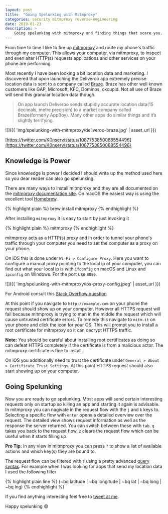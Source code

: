 ```yaml
---
layout: post
title:  "Going Spelunking with Mitmproxy"
categories: security mitmproxy reverse-engineering
date: 2019-01-23
description: >
    Going spelunking with mitmproxy and finding things that scare you.
---
```


From time to time I like to fire up [mitmproxy](https://mitmproxy.org/) and route my phone's traffic through my computer. This allows your computer, via mitmproxy, to inspect and even alter HTTP(s) requests applications and other services on your phone are performing.

Most recently I have been looking a bit location data and marketing. I discovered that upon launching the Deliveroo app extremely precise location data is sent to a company called [Braze](https://www.braze.com/). Braze has other well known customers like GAP, Microsoft, KFC, Dominos, okcupid. Not all use of Braze will send this granular location data though.

> On app launch Deliveroo sends stupidly accurate location data(15 decimals, metre precision) to a market company called Braze(formerly AppBoy). Many other apps do similar things and it’s slightly terrifying.


![]({{ 'img/spelunking-with-mitmproxy/deliveroo-braze.jpg' | asset_url }})

[https://twitter.com/K0nserv/status/1087753850088554496](https://twitter.com/K0nserv/status/1087753850088554496)

## Knowledge is Power

Since knowledge is power I decided I should write up the method used here so you dear reader can also go spelunking.

There are many ways to install mitmproxy and they are all documented on the [mitmproxy documentation site](https://docs.mitmproxy.org/stable/overview-installation/). On macOS the easiest way is using the excellent tool [Homebrew](https://brew.sh/).

{% highlight plain %}
brew install mitmproxy
{% endhighlight %}

After installing `mitmproxy` it is easy to start by just invoking it

{% highlight plain %}
mitmproxy
{% endhighlight %}

mitmproxy acts as a HTTP(s) proxy and in order to tunnel your phone's traffic through your computer you need to set the computer as a proxy on your phone.

On iOS this is done under `Wi-Fi > Configure Proxy`. Here you want to configure a manual proxy pointing to the local ip of your computer, you can find out what your local ip is with `ifconfig` on macOS and Linux and `ipconfig` on Windows. For the port use `8080`.


![]({{ 'img/spelunking-with-mitmproxy/ios-proxy-config.jpeg' | asset_url }})

For Android consult this [Stack Overflow question](https://stackoverflow.com/questions/21068905/how-to-change-proxy-settings-in-android-especially-in-chrome)

At this point if you navigate to `http://example.com` on your phone the request should show up on your computer. However all HTTPS request will fail because mitmproxy is trying to man in the middle the request which will cause untrusted certificate errors. To remedy this navigate to `mitm.it` on your phone and click the icon for your OS. This will prompt you to install a root certificate for mitmproxy so it can decrypt HTTPS traffic.

**Note:** You should be careful about installing root certificates as doing so can defeat HTTPS completely if the certificate is from a malicious actor. The mitmproxy certificate is fine to install.

On iOS you additionally need to trust the certificate under `General > About > Certificate Trust Settings`. At this point HTTPS request should also start showing up on your computer.


## Going Spelunking

Now you are ready to go spelunking. Most apps will send certain interesting requests only on startup so killing an app and starting it again is advisable. In mitmproxy you can nagivate in the request flow with the `j` and `k` keys to. Selecting a specific flow with `enter` opens a detailed overview over the request. The detailed view shows request information as well as the response the server returned. You can switch between these with `tab`. `q` takes you back to the request flow. `z` clears the request flow which can be useful when it starts filling up.

**Pro Tip:** In any view in mitmproxy you can press `?` to show a list of available actions and which key(s) they are bound to.

The request flow can be filtered with `f` using a pretty advanced [query syntax](https://docs.mitmproxy.org/stable/concepts-filters/). For example when I was looking for apps that send my location data I used the following filter


{% highlight plain line %}
(~bq latitude | ~bq longitude | ~bq lat | ~bq long | ~bq lng)
{% endhighlight %}

If you find anything interesting feel free to [tweet at me](https://twitter.com/k0nserv).

Happy spelunking 😄
